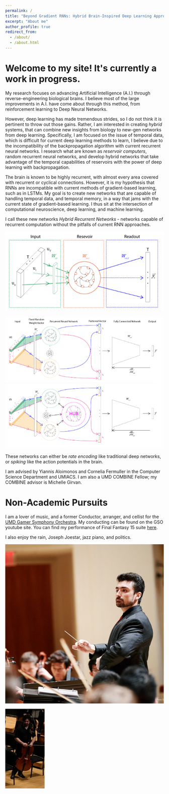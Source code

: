 ```yaml
---
permalink: /
title: "Beyond Gradient RNNs: Hybrid Brain-Inspired Deep Learning Approaches to Recurrent Networks."
excerpt: "About me"
author_profile: true
redirect_from: 
  - /about/
  - /about.html
---
```


Welcome to my site! It's currently a work in progress. 
===
My research focuses on advancing Artificial Intelligence (A.I.) through reverse-engineering biological brains.  I believe most of the large improvements in A.I. have come about through this method, from reinforcement learning to Deep Neural Networks. 

However, deep learning has made tremendous strides, so I do not think it is pertinent to throw out those gains.  Rather, I am interested in creating *hybrid* systems, that can combine new insights from biology to new-gen networks from deep learning. 
Specifically, I am focused on the issue of temporal data, which is difficult for current deep learning methods to learn, I believe due to the incompatibility of the backpropagation algorithm with current recurrent neural networks.  I research what are
known as *reservoir computers*, random recurrent neural networks, and develop hybrid networks that take advantage of the temporal capabilities of reservoirs with the power of deep learning with backpropagation.

The brain is known to be highly recurrent, with almost every area covered with recurrent or cyclical connections.  However, it is my hypothesis that RNNs are incompatible with current methods of
gradient-based learning, such as in LSTMs.  My goal is to create new networks that are capable of handling temporal data, and temporal memory, in a way that jams with the current state of gradient-based learning. I
thus sit at the intersection of computational neuroscience, deep learning, and machine learning.  

I call these new networks *Hybrid Recurrent Networks* - networks capable of recurrent computation without the pitfalls of current RNN approaches. 

![reservoir](reservoir1.png)


![pdr](PDRESN.png)

These networks can either be *rate encoding* like traditional deep networks, or *spiking* like the action potentials in the brain. 



I am advised by Yiannis Aloimonos and Cornelia Fermuller in the Computer Science Department and UMIACS.  I am also a UMD COMBINE Fellow; my COMBINE advisor is Michelle Girvan. 



Non-Academic Pursuits
===

I am a lover of music, and a former Conductor, arranger, and cellist for the [UMD Gamer Symphony Orchestra](http://umd.gamersymphony.org/homepage.php).  My conducting can be found on the GSO youtube site. You can find my performance of Final Fantasy 15 suite [here](https://www.youtube.com/watch?v=EBFBas9E-O0).

I also enjoy the rain, Joseph Joestar, jazz piano, and politics. 

![Conducting](conducting.png)

![Cello](Cello.png)
